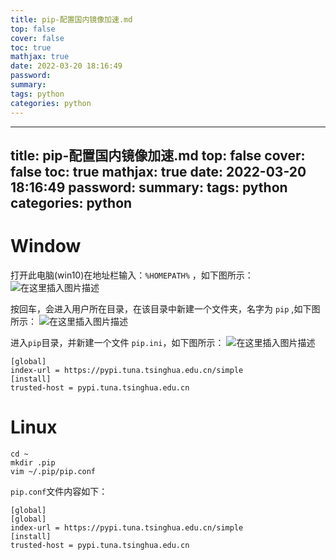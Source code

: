 ```yaml
---
title: pip-配置国内镜像加速.md
top: false
cover: false
toc: true
mathjax: true
date: 2022-03-20 18:16:49
password:
summary:
tags: python
categories: python
---
```

---
title: pip-配置国内镜像加速.md
top: false
cover: false
toc: true
mathjax: true
date: 2022-03-20 18:16:49
password:
summary:
tags: python
categories: python
---
# Window

打开此电脑(win10)在地址栏输入：`%HOMEPATH%` ，如下图所示：
![在这里插入图片描述](https://upload-images.jianshu.io/upload_images/13965490-d599b2b1abad8881.png?imageMogr2/auto-orient/strip%7CimageView2/2/w/1240)

按回车，会进入用户所在目录，在该目录中新建一个文件夹，名字为 `pip` ,如下图所示：
![在这里插入图片描述](https://upload-images.jianshu.io/upload_images/13965490-1eb54bb36d2d1e14.png?imageMogr2/auto-orient/strip%7CimageView2/2/w/1240)

进入`pip`目录，并新建一个文件 `pip.ini`，如下图所示：
![在这里插入图片描述](https://upload-images.jianshu.io/upload_images/13965490-c6ae5e8ec60b710b.png?imageMogr2/auto-orient/strip%7CimageView2/2/w/1240)

```
[global]
index-url = https://pypi.tuna.tsinghua.edu.cn/simple
[install]
trusted-host = pypi.tuna.tsinghua.edu.cn

```

# Linux

```
cd ~
mkdir .pip
vim ~/.pip/pip.conf

```

`pip.conf`文件内容如下：

```
[global]
[global]
index-url = https://pypi.tuna.tsinghua.edu.cn/simple
[install]
trusted-host = pypi.tuna.tsinghua.edu.cn
```

